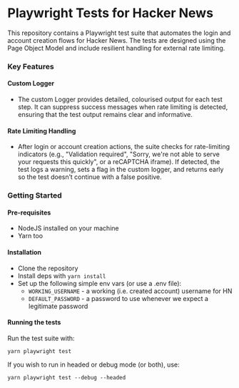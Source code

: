 # Playwright Tests for Hacker News

This repository contains a Playwright test suite that automates the login and account creation flows for Hacker News. The tests are designed using the Page Object Model and include resilient handling for external rate limiting.

### Key Features

#### Custom Logger
-  The custom Logger provides detailed, colourised output for each test step. It can suppress success messages when rate limiting is detected, ensuring that the test output remains clear and informative. 

#### Rate Limiting Handling
- After login or account creation actions, the suite checks for rate-limiting indicators (e.g., "Validation required", "Sorry, we're not able to serve your requests this quickly", or a reCAPTCHA iframe). If detected, the test logs a warning, sets a flag in the custom logger, and returns early so the test doesn’t continue with a false positive.


### Getting Started
#### Pre-requisites
- NodeJS installed on your machine
- Yarn too

#### Installation
- Clone the repository
- Install deps with `yarn install`
- Set up the following simple env vars (or use a .env file):
  - `WORKING_USERNAME` - a working (i.e. created account) username for HN
  - `DEFAULT_PASSWORD` - a password to use whenever we expect a legitimate password

#### Running the tests
Run the test suite with:
```
yarn playwright test
```

If you wish to run in headed or debug mode (or both), use:
```
yarn playwright test --debug --headed
```

